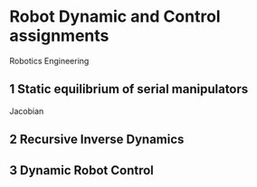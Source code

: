  # Robot Dynamic and Control assignments 
 Robotics Engineering 
 
 ## 1 Static equilibrium of serial manipulators
 Jacobian
 
 ## 2 Recursive Inverse Dynamics
 
 ## 3 Dynamic Robot Control
